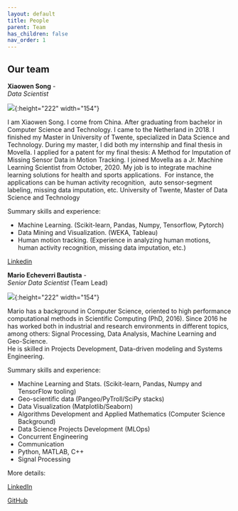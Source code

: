 ```yaml
---
layout: default
title: People
parent: Team
has_children: false
nav_order: 1
---
```


## Our team


**Xiaowen Song** -  
*Data Scientist* 

![](images/XSong.jpeg){:height="222" width="154"}

I am Xiaowen Song. I come from China. After graduating from bachelor in Computer Science and Technology. I came to the Netherland in 2018. I finished my Master in University of Twente, specialized in Data Science and Technology. During my master, I did both my internship and final thesis in Movella. I applied for a patent for my final thesis: A Method for Imputation of Missing Sensor Data in Motion Tracking. I joined Movella as a Jr. Machine Learning Scientist from October, 2020. My job is to integrate machine learning solutions for health and sports applications.  For instance, the applications can be human activity recognition,  auto sensor-segment labeling, missing data imputation, etc. University of Twente, Master of Data Science and Technology

Summary skills and experience:
- Machine Learning. (Scikit-learn, Pandas, Numpy, Tensorflow, Pytorch)
- Data Mining and Visualization. (WEKA, Tableau)
- Human motion tracking. (Experience in analyzing human motions, human activity recognition, missing data imputation, etc.) 

[Linkedin](https://www.linkedin.com/in/xiaowen-song-4220a017a/)


**Mario Echeverri Bautista** -  
*Senior Data Scientist* (Team Lead) 

![](images/mario.jpg){:height="222" width="154"}

Mario has a background in Computer Science, oriented to high performance computational methods in Scientific Computing (PhD, 2016). Since 2016 he has worked both in industrial and research environments in different topics, among others: Signal Processing, Data Analysis, Machine Learning and Geo-Science.  
He is skilled in Projects Development, Data-driven modeling and Systems Engineering. 

Summary skills and experience:
- Machine Learning and Stats. (Scikit-learn, Pandas, Numpy and TensorFlow tooling)
- Geo-scientific data (Pangeo/PyTroll/SciPy stacks)
- Data Visualization (Matplotlib/Seaborn)
- Algorithms Development and Applied Mathematics (Computer Science Background)
- Data Science Projects Development (MLOps) 
- Concurrent Engineering  
- Communication
- Python, MATLAB, C++
- Signal Processing

More details:

[LinkedIn](https://www.linkedin.com/in/mario-echeverri-bautista)

[GitHub](https://github.com/deweatherman)




















